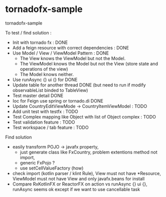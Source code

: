 # tornadofx-sample
tornadofx-sample

To test / find solution :
- Init with tornado fx : DONE
- Add a feign resource with correct dependencies : DONE
- Use Model / View / ViewModel Pattern : DONE
    - The View knows the ViewModel but not the Model.
    - The ViewModel knows the Model but not the View (store state and operations of the view)
    - The Model knows neither.
- Use runAsync {} ui {} for DONE
- Update table for another thread DONE (but need to run if modify observableList binded to TableView)
- Test master detail DONE
- Ioc for Feign use spring or tornado.di DONE
- Update CountryEditViewMode -> CountryItemViewModel : TODO
- Add unit test with testfx : TODO
- Test Complex mapping like Object with list of Object complex : TODO 
- Test validation feature : TODO
- Test workspace / tab feature : TODO

Find solution
- easily transform POJO -> javafx property,
    - just generate class like FxCountry, problem extentions method not import,
    - generic FxPojo<xxx>  ?
    - use setCellValueFactory (how)
- check import (kotlin parser / klint Rule), View must not have *Resource, ViewModel must not have View and only javafx.beans for install
- Compare RxKotlinFX or ReactorFX on action vs runAsync {} ui {}, runAsync seems ok except if we want to use cancellable task



